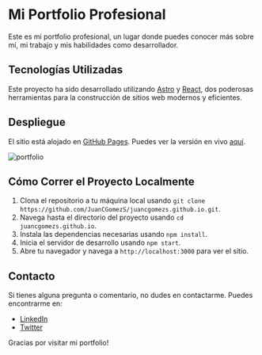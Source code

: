 # Mi Portfolio Profesional

Este es mi portfolio profesional, un lugar donde puedes conocer más sobre mí, mi trabajo y mis habilidades como desarrollador.

## Tecnologías Utilizadas

Este proyecto ha sido desarrollado utilizando [Astro](https://astro.build/) y [React](https://reactjs.org/), dos poderosas herramientas para la construcción de sitios web modernos y eficientes.

## Despliegue

El sitio está alojado en [GitHub Pages](https://pages.github.com/). Puedes ver la versión en vivo [aquí](https://juancgomezs.github.io/).

![portfolio](https://github.com/JuanCGomezS/juancgomezs.github.io/assets/76191481/abb31ff3-989b-4157-9894-dd4c2a34cc1c)

## Cómo Correr el Proyecto Localmente

1. Clona el repositorio a tu máquina local usando `git clone https://github.com/JuanCGomezS/juancgomezs.github.io.git`.
2. Navega hasta el directorio del proyecto usando `cd juancgomezs.github.io`.
3. Instala las dependencias necesarias usando `npm install`.
4. Inicia el servidor de desarrollo usando `npm start`.
5. Abre tu navegador y navega a `http://localhost:3000` para ver el sitio.

## Contacto

Si tienes alguna pregunta o comentario, no dudes en contactarme. Puedes encontrarme en:

- [LinkedIn](https://www.linkedin.com/in/juancarlosgomezs/)
- [Twitter](https://twitter.com/JuanCar21619604)

Gracias por visitar mi portfolio!
